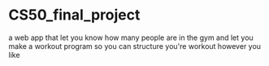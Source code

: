 # CS50_final_project

a web app that let you know how many people are in the gym and let you make a workout program so you can structure you're workout however you like
